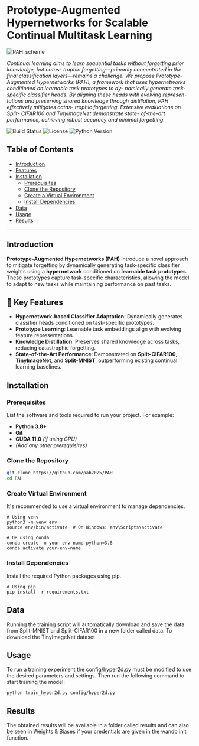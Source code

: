 # Prototype-Augmented Hypernetworks for Scalable Continual Multitask Learning

![PAH_scheme](https://github.com/user-attachments/assets/fafbe56a-a5c4-472d-8fcb-c45fd522ee78)

_Continual learning aims to learn sequential tasks
without forgetting prior knowledge, but catas-
trophic forgetting—primarily concentrated in the
final classification layers—remains a challenge.
We propose Prototype-Augmented Hypernetworks
(PAH), a framework that uses hypernetworks
conditioned on learnable task prototypes to dy-
namically generate task-specific classifier heads.
By aligning these heads with evolving represen-
tations and preserving shared knowledge through
distillation, PAH effectively mitigates catas-
trophic forgetting. Extensive evaluations on Split-
CIFAR100 and TinyImageNet demonstrate state-
of-the-art performance, achieving robust accuracy
and minimal forgetting._

![Build Status](https://img.shields.io/badge/build-passing-brightgreen)
![License](https://img.shields.io/badge/license-MIT-blue.svg)
![Python Version](https://img.shields.io/badge/python-3.8%2B-blue.svg)

## Table of Contents

- [Introduction](#introduction)
- [Features](#features)
- [Installation](#installation)
  - [Prerequisites](#prerequisites)
  - [Clone the Repository](#clone-the-repository)
  - [Create a Virtual Environment](#create-a-virtual-environment)
  - [Install Dependencies](#install-dependencies)
- [Data](#data)
- [Usage](#usage)
- [Results](#results)


---

## Introduction

**Prototype-Augmented Hypernetworks (PAH)** introduce a novel approach to mitigate forgetting by dynamically generating task-specific classifier weights using a **hypernetwork** conditioned on **learnable task prototypes**. These prototypes capture task-specific characteristics, allowing the model to adapt to new tasks while maintaining performance on past tasks.

## 🔹 Key Features
- **Hypernetwork-based Classifier Adaptation**: Dynamically generates classifier heads conditioned on task-specific prototypes.
- **Prototype Learning**: Learnable task embeddings align with evolving feature representations.
- **Knowledge Distillation**: Preserves shared knowledge across tasks, reducing catastrophic forgetting.
- **State-of-the-Art Performance**: Demonstrated on **Split-CIFAR100**, **TinyImageNet**, and **Split-MNIST**, outperforming existing continual learning baselines.


## Installation

### Prerequisites

List the software and tools required to run your project. For example:

- **Python 3.8+**
- **Git**
- **CUDA 11.0** _(if using GPU)_
- *(Add any other prerequisites)*

### Clone the Repository

```bash
git clone https://github.com/pah2025/PAH
cd PAH
```

### Create Virtual Environment

It's recommended to use a virtual environment to manage dependencies.

```
# Using venv
python3 -m venv env
source env/bin/activate  # On Windows: env\Scripts\activate

# OR using conda
conda create -n your-env-name python=3.8
conda activate your-env-name
```

### Install Dependencies

Install the required Python packages using pip.

```
# Using pip
pip install -r requirements.txt
```

## Data

Running the training script will automatically download and save the data from Split-MNIST and Split-CIFAR100 in a new folder called data. To download the TinyImageNet dataset 

## Usage

To run a training experiment the config/hyper2d.py must be modified to use the desired parameters and settings. Then run the following command to start training the model:

```
python train_hyper2d.py config/hyper2d.py
```

## Results

The obtained results will be available in a folder called results and can also be seen in Weights & Biases if your credentials are given in the wandb init function.


